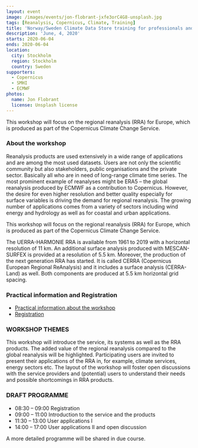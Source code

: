 ```yaml
---
layout: event
image: /images/events/jon-flobrant-jxfe3orC4G8-unsplash.jpg
tags: [Reanalysis, Copernicus, Climate, Training]
title: 'Norway/Sweden Climate Data Store training for professionals and students'
description: 'June, 4, 2020'
starts: 2020-06-04
ends: 2020-06-04
location:
  city: Stockholm
  region: Stockholm
  country: Sweden
supporters:
  - Copernicus
  - SMHI
  - ECMWF
photos:
  name: Jon Flobrant
  license: Unsplash license
---
```


This workshop will focus on the regional reanalysis (RRA) for Europe, which is produced as part of the Copernicus Climate Change Service. 

### About the workshop

Reanalysis products are used extensively in a wide range of applications and are among the most used datasets. Users are not only the scientific community but also stakeholders, public organisations and the private sector. Basically all who are in need of long-range climate time series. The most prominent example of reanalyses might be ERA5 – the global reanalysis produced by ECMWF as a contribution to Copernicus. However, the desire for even higher resolution and better quality especially for surface variables is driving the demand for regional reanalysis. The growing number of applications comes from a variety of sectors including wind energy and hydrology as well as for coastal and urban applications.

This workshop will focus on the regional reanalysis (RRA) for Europe, which is produced as part of the Copernicus Climate Change Service. 

The UERRA-HARMONIE RRA is available from 1961 to 2019 with a horizontal resolution of 11 km. An additional surface analysis produced with MESCAN-SURFEX is provided at a resolution of 5.5 km. Moreover, the production of the next generation RRA has started. It is called CERRA (Copernicus European Regional ReAnalysis) and it includes a surface analysis (CERRA-Land) as well. Both components are produced at 5.5 km horizontal grid spacing.


### Practical information and Registration

- [Practical information about the workshop](https://climate.copernicus.eu/sites/default/files/2019-12/Practical_information.pdf)
- [Registration](https://events.ecmwf.int/event/180/registrations/101/)

### WORKSHOP THEMES

This workshop will introduce the service, its systems as well as the RRA products. The added value of the regional reanalysis compared to the global reanalysis will be highlighted. Participating users are invited to present their applications of the RRA in, for example, climate services, energy sectors etc. The layout of the workshop will foster open discussions with the service providers and (potential) users to understand their needs and possible shortcomings in RRA products.


### DRAFT PROGRAMME

- 08:30 – 09:00 Registration
- 09:00 – 11:00 Introduction to the service and the products
- 11:30 – 13:00 User applications I
- 14:00 – 17:00 User applications II and open discussion


A more detailed programme will be shared in due course.

